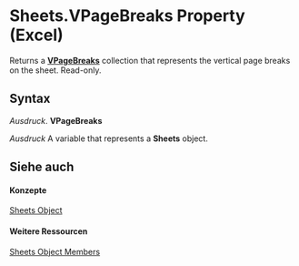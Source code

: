 
# Sheets.VPageBreaks Property (Excel)

Returns a  **[VPageBreaks](98de4186-6900-b53b-4d4d-91bb8131180f.md)** collection that represents the vertical page breaks on the sheet. Read-only.


## Syntax

 _Ausdruck_. **VPageBreaks**

 _Ausdruck_ A variable that represents a **Sheets** object.


## Siehe auch


#### Konzepte


[Sheets Object](048fd93c-bc27-4b58-358f-56fcee1710f8.md)
#### Weitere Ressourcen


[Sheets Object Members](http://msdn.microsoft.com/library/d630d25c-25cc-c866-a3d3-708246dc8b83%28Office.15%29.aspx)